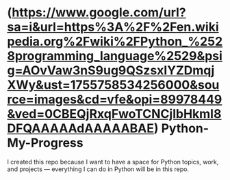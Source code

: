 #  (https://www.google.com/url?sa=i&url=https%3A%2F%2Fen.wikipedia.org%2Fwiki%2FPython_%2528programming_language%2529&psig=AOvVaw3nS9ug9QSzsxIYZDmqjXWy&ust=1755758534256000&source=images&cd=vfe&opi=89978449&ved=0CBEQjRxqFwoTCNCjlbHkmI8DFQAAAAAdAAAAABAE) Python-My-Progress
I created this repo because I want to have a space for Python topics, work, and projects — everything I can do in Python will be in this repo.
